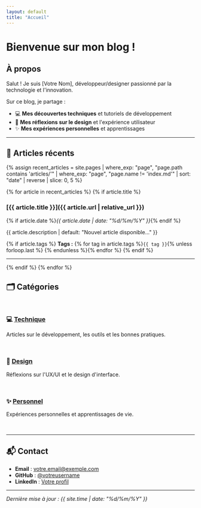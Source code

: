 ```yaml
---
layout: default
title: "Accueil"
---
```


# Bienvenue sur mon blog !

## À propos

Salut ! Je suis [Votre Nom], développeur/designer passionné par la technologie et l'innovation. 

Sur ce blog, je partage :
- 💻 **Mes découvertes techniques** et tutoriels de développement
- 🎨 **Mes réflexions sur le design** et l'expérience utilisateur  
- ✨ **Mes expériences personnelles** et apprentissages

---

## 📝 Articles récents

{% assign recent_articles = site.pages | where_exp: "page", "page.path contains 'articles/'" | where_exp: "page", "page.name != 'index.md'" | sort: "date" | reverse | slice: 0, 5 %}

{% for article in recent_articles %}
{% if article.title %}
### [{{ article.title }}]({{ article.url | relative_url }})
{% if article.date %}*{{ article.date | date: "%d/%m/%Y" }}*{% endif %}

{{ article.description | default: "Nouvel article disponible..." }}

{% if article.tags %}
**Tags :** {% for tag in article.tags %}`{{ tag }}`{% unless forloop.last %} {% endunless %}{% endfor %}
{% endif %}

---
{% endif %}
{% endfor %}

## 🗂️ Catégories

<div style="display: grid; grid-template-columns: repeat(auto-fit, minmax(250px, 1fr)); gap: 1rem; margin: 2rem 0;">

<div class="category-card">

### 💻 [Technique](./articles/sciences/)
Articles sur le développement, les outils et les bonnes pratiques.

</div>

<div class="category-card">

### 🎨 [Design](./articles/design/)
Réflexions sur l'UX/UI et le design d'interface.

</div>

<div class="category-card">

### ✨ [Personnel](./articles/personnel/)
Expériences personnelles et apprentissages de vie.

</div>

</div>

---

## 📬 Contact

- **Email** : [votre.email@exemple.com](mailto:votre.email@exemple.com)
- **GitHub** : [@votreusername](https://github.com/votreusername)
- **LinkedIn** : [Votre profil](https://linkedin.com/in/votre-profil)

---

*Dernière mise à jour : {{ site.time | date: "%d/%m/%Y" }}*
